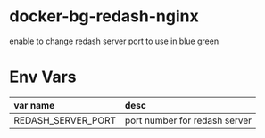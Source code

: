 # docker-bg-redash-nginx

enable to change redash server port to use in blue green


# Env Vars

|var name|desc|
|:---|:---|
|REDASH_SERVER_PORT|port number for redash server|
